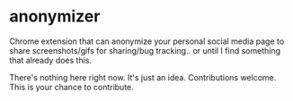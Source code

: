 # anonymizer
Chrome extension that can anonymize your personal social media page to share screenshots/gifs for sharing/bug tracking.. or until I find something that already does this.

There's nothing here right now. It's just an idea. Contributions welcome. This is your chance to contribute.
